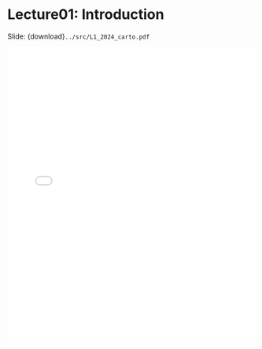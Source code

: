# Lecture01: Introduction
Slide: {download}`../src/L1_2024_carto.pdf`

<embed src="./L1_2024_carto.pdf" type="application/pdf" width="100%" height="600px" />